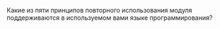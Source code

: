 Какие из пяти принципов повторного использования модуля поддерживаются в используемом вами языке программирования?